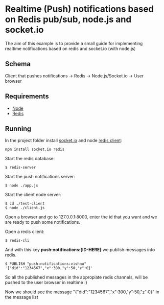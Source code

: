 Realtime (Push) notifications based on Redis pub/sub, node.js and socket.io
===========================================================================

The aim of this example is to provide a small guide for implementing 
realtime notifications based on redis and socket.io (with node.js)

Schema
------

Client that pushes notifications -> Redis -> Node.js/Socket.io -> User browser
   

Requirements
------------

- [Node](http://nodejs.org/)
- [Redis](http://redis.io)

Running
-------

In the project folder install [socket.io](http://socket.io/) and node [redis client](https://github.com/mranney/node_redis):

    npm install socket.io redis

Start the redis database:

    $ redis-server

Start the push notifications server:

    $ node ./app.js

Start the client node server:

    $ cd ./test-client
    $ node ./client.js

Open a browser and go to 127.0.0.1:8000, enter the id that you want and we are
ready to push some notifications.

Open a redis client:

    $ redis-cli

And with this key **push:notifications:[ID-HERE]** we publish messages into redis.
    
    $ PUBLISH "push:notifications:vishnu" '{"did":"1234567","x":300,"y":50,"z":0}'

So all the published messages in the appropiate redis channels, will be
pushed to the user browser in realtime :)


Now we should see the message "{"did":"1234567","x":300,"y":50,"z":0}" in the message list

